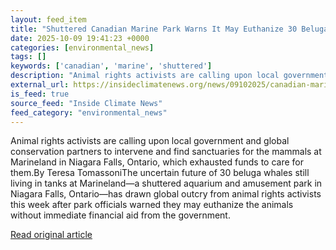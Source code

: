 ```yaml
---
layout: feed_item
title: "Shuttered Canadian Marine Park Warns It May Euthanize 30 Beluga Whales, Prompting a Global Outcry"
date: 2025-10-09 19:41:23 +0000
categories: [environmental_news]
tags: []
keywords: ['canadian', 'marine', 'shuttered']
description: "Animal rights activists are calling upon local government and global conservation partners to intervene and find sanctuaries for the mammals at Marineland in..."
external_url: https://insideclimatenews.org/news/09102025/canadian-marine-park-could-euthanize-30-beluga-whales/
is_feed: true
source_feed: "Inside Climate News"
feed_category: "environmental_news"
---
```


Animal rights activists are calling upon local government and global conservation partners to intervene and find sanctuaries for the mammals at Marineland in Niagara Falls, Ontario, which exhausted funds to care for them.By Teresa TomassoniThe uncertain future of 30 beluga whales still living in tanks at Marineland—a shuttered aquarium and amusement park in Niagara Falls, Ontario—has drawn global outcry from animal rights activists this week after park officials warned they may euthanize the animals without immediate financial aid from the government.&nbsp;

[Read original article](https://insideclimatenews.org/news/09102025/canadian-marine-park-could-euthanize-30-beluga-whales/)
